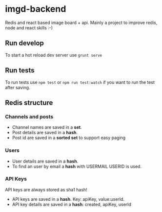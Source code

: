 # imgd-backend
Redis and react based image board + api. Mainly a project to improve redis, node and react skills :-)

## Run develop
To start a hot reload dev server use `grunt serve`

## Run tests
To run tests use `npm test` or `npm run test:watch` if you want to run the test after saving.

## Redis structure

### Channels and posts

* Channel names are saved in a **set**.
* Post details are saved in a **hash**.
* Post id are saved in a **sorted set** to support easy paging

### Users

* User details are saved in a **hash**.
* To find an user by email a **hash** with USERMAIL USERID is used.

### API Keys

API keys are always stored as sha1 hash!

* API keys are saved in a **hash**. Key: apiKey, value:userId.
* API key details are saved in a **hash**: created, apiKey, userId
